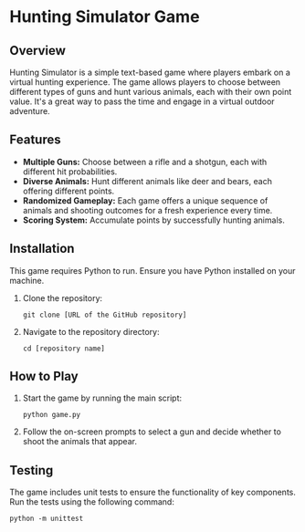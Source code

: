 
# Hunting Simulator Game

## Overview
Hunting Simulator is a simple text-based game where players embark on a virtual hunting experience. The game allows players to choose between different types of guns and hunt various animals, each with their own point value. It's a great way to pass the time and engage in a virtual outdoor adventure.

## Features
- **Multiple Guns:** Choose between a rifle and a shotgun, each with different hit probabilities.
- **Diverse Animals:** Hunt different animals like deer and bears, each offering different points.
- **Randomized Gameplay:** Each game offers a unique sequence of animals and shooting outcomes for a fresh experience every time.
- **Scoring System:** Accumulate points by successfully hunting animals.

## Installation
This game requires Python to run. Ensure you have Python installed on your machine.

1. Clone the repository:
   ```
   git clone [URL of the GitHub repository]
   ```
2. Navigate to the repository directory:
   ```
   cd [repository name]
   ```

## How to Play
1. Start the game by running the main script:
   ```
   python game.py
   ```
2. Follow the on-screen prompts to select a gun and decide whether to shoot the animals that appear.

## Testing
The game includes unit tests to ensure the functionality of key components. Run the tests using the following command:
```
python -m unittest
```

